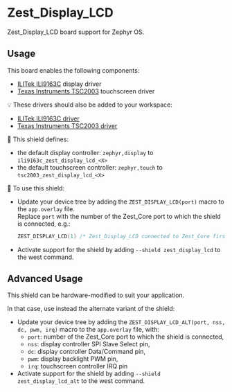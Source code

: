 # Zest_Display_LCD

Zest_Display_LCD board support for Zephyr OS.

## Usage

This board enables the following components:

- [ILITek ILI9163C](https://www.buydisplay.com/download/ic/ILI9163.pdf) display driver
- [Texas Instruments TSC2003](https://www.ti.com/lit/ds/symlink/tsc2003.pdf) touchscreen driver

:bulb: These drivers should also be added to your workspace:

- [ILITek ILI9163C driver](https://github.com/catie-aq/zephyr_ilitek-ili9163c)
- [Texas Instruments TSC2003 driver](https://github.com/catie-aq/zephyr_ti-tsc2003)

:pushpin: This shield defines:

- the default display controller: `zephyr,display` to `ili9163c_zest_display_lcd_<X>`
- the default touchscreen controller: `zephyr,touch` to `tsc2003_zest_display_lcd_<X>`

:triangular_ruler: To use this shield:

- Update your device tree by adding the `ZEST_DISPLAY_LCD(port)` macro to the `app.overlay` file.\
  Replace `port` with the number of the Zest_Core port to which the shield is connected, e.g.:

  ```c
  ZEST_DISPLAY_LCD(1) /* Zest_Display_LCD connected to Zest_Core first port */
  ```

- Activate support for the shield by adding `--shield zest_display_lcd` to the west command.

## Advanced Usage

This shield can be hardware-modified to suit your application.

In that case, use instead the alternate variant of the shield:

- Update your device tree by adding the `ZEST_DISPLAY_LCD_ALT(port, nss, dc, pwm, irq)` macro to the `app.overlay` file, with:
  - `port`: number of the Zest_Core port to which the shield is connected,
  - `nss`: display controller SPI Slave Select pin,
  - `dc`: display controller Data/Command pin,
  - `pwm`: display backlight PWM pin,
  - `irq`: touchscreen controller IRQ pin
- Activate support for the shield by adding `--shield zest_display_lcd_alt` to the west command.
